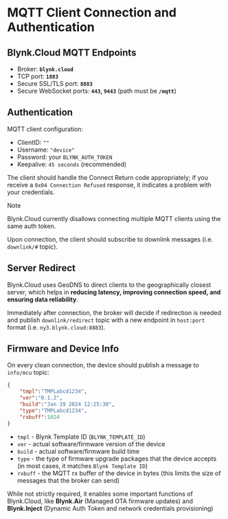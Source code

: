 # MQTT Client Connection and Authentication

## Blynk.Cloud MQTT Endpoints

- Broker:                 **`blynk.cloud`**
- TCP port:               **`1883`**
- Secure SSL/TLS port:    **`8883`**
- Secure WebSocket ports: **`443`, `9443`** (path must be **`/mqtt`**)

## Authentication

MQTT client configuration:

- ClientID: `""`
- Username: `"device"`
- Password: your `BLYNK_AUTH_TOKEN`
- Keepalive: `45 seconds` (recommended)

The client should handle the Connect Return code appropriately; if you receive
a `0x04 Connection Refused` response, it indicates a problem with your credentials.

> [!NOTE]
> Blynk.Cloud currently disallows connecting multiple MQTT clients using the same auth token.

Upon connection, the client should subscribe to downlink messages (i.e. `downlink/#` topic).

## Server Redirect

Blynk.Cloud uses GeoDNS to direct clients to the geographically closest server,
which helps in **reducing latency, improving connection speed, and ensuring data reliability**.

Immediately after connection, the broker will decide if redirection is needed
and publish `downlink/redirect` topic with a new endpoint in `host:port` format (i.e. `ny3.blynk.cloud:8883`).

## Firmware and Device Info

On every clean connection, the device should publish a message to `info/mcu` topic:

```json
{
    "tmpl":"TMPLabcd1234",
    "ver":"0.1.2",
    "build":"Jan 19 2024 12:25:30",
    "type":"TMPLabcd1234",
    "rxbuff":1024
}
```

- `tmpl`   - Blynk Template ID (`BLYNK_TEMPLATE_ID`)
- `ver`    - actual software/firmware version of the device
- `build`  - actual software/firmware build time
- `type`   - the type of firmware upgrade packages that the device accepts (in most cases, it matches `Blynk Template ID`)
- `rxbuff` - the MQTT rx buffer of the device in bytes (this limits the size of messages that the broker can send)

While not strictly required, it enables some important functions of Blynk.Cloud, like **Blynk.Air** (Managed OTA firmware updates) and **Blynk.Inject** (Dynamic Auth Token and network credentials provisioning)
